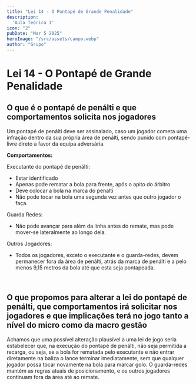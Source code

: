 ```yaml
---
title: "Lei 14 - O Pontapé de Grande Penalidade"
description:
  'Aula Teórica 1'
icon: "2"
pubDate: "Mar 5 2025"
heroImage: "/src/assets/campo.webp"
author: "Grupo"
---
```


# Lei 14 - O Pontapé de Grande Penalidade   

## O que é o pontapé de penálti e que comportamentos solicita nos jogadores 

Um pontapé de penálti deve ser assinalado, caso um jogador cometa uma infração dentro da sua própria área de penálti, sendo punido com pontapé-livre direto a favor da equipa adversária. 

**Comportamentos:**  

Executante do pontapé de penálti:
- Estar identificado 
- Apenas pode rematar a bola para frente, após o apito do árbitro 
- Deve colocar a bola na marca do penalti 
- Não pode tocar na bola uma segunda vez antes que outro jogador o faça. 

Guarda Redes: 

- Não pode avançar para além da linha antes do remate, mas pode mover-se lateralmente ao longo dela. 

Outros Jogadores: 
- Todos os jogadores, exceto o executante e o guarda-redes, devem permanecer fora da área de penálti, atrás da marca de penálti e a pelo menos 9,15 metros da bola até que esta seja pontapeada. 

<br> 

## O que propomos para alterar a lei do pontapé de penálti, que comportamentos irá solicitar nos jogadores e que implicações terá no jogo tanto a nível do micro como da macro gestão 

Achamos que uma possível alteração plausível a uma lei de jogo seria estabelecer que, na execução do pontapé de penálti, não seja permitida a recarga, ou seja, se a bola for rematada pelo executante e não entrar diretamente na baliza o lance terminar imediatamente, sem que qualquer jogador possa tocar novamente na bola para marcar golo. O guarda-redes mantém as regras atuais de posicionamento, e os outros jogadores continuam fora da área até ao remate. 